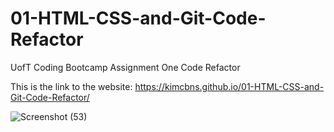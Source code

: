 # 01-HTML-CSS-and-Git-Code-Refactor
UofT Coding Bootcamp Assignment One Code Refactor

This is the link to the website: https://kimcbns.github.io/01-HTML-CSS-and-Git-Code-Refactor/


![Screenshot (53)](https://github.com/KimCBNS/01-HTML-CSS-and-Git-Code-Refactor/assets/159949559/06f43cd2-e3af-45fc-9018-bcf540a8a016)
